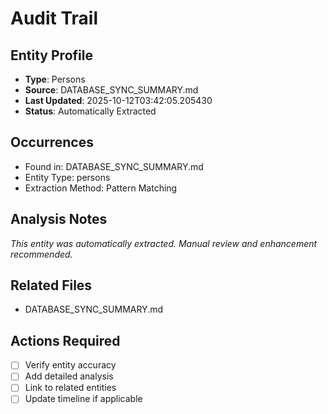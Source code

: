 # Audit Trail

## Entity Profile
- **Type**: Persons
- **Source**: DATABASE_SYNC_SUMMARY.md
- **Last Updated**: 2025-10-12T03:42:05.205430
- **Status**: Automatically Extracted

## Occurrences
- Found in: DATABASE_SYNC_SUMMARY.md
- Entity Type: persons
- Extraction Method: Pattern Matching

## Analysis Notes
*This entity was automatically extracted. Manual review and enhancement recommended.*

## Related Files
- DATABASE_SYNC_SUMMARY.md

## Actions Required
- [ ] Verify entity accuracy
- [ ] Add detailed analysis
- [ ] Link to related entities
- [ ] Update timeline if applicable
